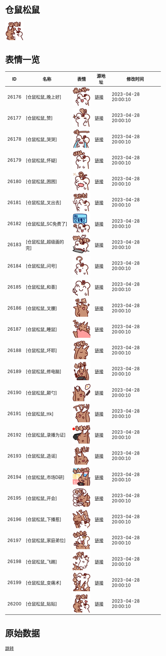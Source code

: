 # 仓鼠松鼠

<img src="./cover.png" height="60" alt="cover" />

# 表情一览

|ID|名称|表情|源地址|修改时间|
|----|----|----|----|----|
|26176|[仓鼠松鼠_晚上好]|<img src="./pic/026176_%5B仓鼠松鼠_晚上好%5D.png" height="60" alt="晚上好"/>|[链接](https://i0.hdslb.com/bfs/garb/991b41b3623b2a25a63571941cc4300ddb7720ce.png)|2023-04-28 20:00:10|
|26177|[仓鼠松鼠_赞]|<img src="./pic/026177_%5B仓鼠松鼠_赞%5D.png" height="60" alt="赞"/>|[链接](https://i0.hdslb.com/bfs/garb/d84ab46c6673192e7c71c7d34c514c74b943072d.png)|2023-04-28 20:00:10|
|26178|[仓鼠松鼠_哭哭]|<img src="./pic/026178_%5B仓鼠松鼠_哭哭%5D.png" height="60" alt="哭哭"/>|[链接](https://i0.hdslb.com/bfs/garb/d4e2234e13c87067cb327b64d8fbd237ddbd1de5.png)|2023-04-28 20:00:10|
|26179|[仓鼠松鼠_怀疑]|<img src="./pic/026179_%5B仓鼠松鼠_怀疑%5D.png" height="60" alt="怀疑"/>|[链接](https://i0.hdslb.com/bfs/garb/505193dfd19af088e0934df5e434953812c1ed35.png)|2023-04-28 20:00:10|
|26180|[仓鼠松鼠_困困]|<img src="./pic/026180_%5B仓鼠松鼠_困困%5D.png" height="60" alt="困困"/>|[链接](https://i0.hdslb.com/bfs/garb/41bd4d5185845eb9a11223e44904e849c828e778.png)|2023-04-28 20:00:10|
|26181|[仓鼠松鼠_叉出去]|<img src="./pic/026181_%5B仓鼠松鼠_叉出去%5D.png" height="60" alt="叉出去"/>|[链接](https://i0.hdslb.com/bfs/garb/fb1605813faeb27a04dce698a90b8ee0235c3355.png)|2023-04-28 20:00:10|
|26182|[仓鼠松鼠_SC免费了]|<img src="./pic/026182_%5B仓鼠松鼠_SC免费了%5D.png" height="60" alt="SC免费了"/>|[链接](https://i0.hdslb.com/bfs/garb/f94d6706310681182a2bc25e6e2054e4c65fe108.png)|2023-04-28 20:00:10|
|26183|[仓鼠松鼠_超级画的完]|<img src="./pic/026183_%5B仓鼠松鼠_超级画的完%5D.png" height="60" alt="超级画的完"/>|[链接](https://i0.hdslb.com/bfs/garb/38b4fd16c60c595a66323ecf09b5de4652806e1d.png)|2023-04-28 20:00:10|
|26184|[仓鼠松鼠_问号]|<img src="./pic/026184_%5B仓鼠松鼠_问号%5D.png" height="60" alt="问号"/>|[链接](https://i0.hdslb.com/bfs/garb/812cff3b3e1f9b90bf7045b80d6a079e07f636b9.png)|2023-04-28 20:00:10|
|26185|[仓鼠松鼠_和善]|<img src="./pic/026185_%5B仓鼠松鼠_和善%5D.png" height="60" alt="和善"/>|[链接](https://i0.hdslb.com/bfs/garb/fffa9fef0adf3402cea66bb97ebf9cfa06d43f26.png)|2023-04-28 20:00:10|
|26186|[仓鼠松鼠_叉腰]|<img src="./pic/026186_%5B仓鼠松鼠_叉腰%5D.png" height="60" alt="叉腰"/>|[链接](https://i0.hdslb.com/bfs/garb/27d0d3b5dfbb0561054922d09627f8fb84481bed.png)|2023-04-28 20:00:10|
|26187|[仓鼠松鼠_睡鼠]|<img src="./pic/026187_%5B仓鼠松鼠_睡鼠%5D.png" height="60" alt="睡鼠"/>|[链接](https://i0.hdslb.com/bfs/garb/ce5a566c727514aea8395c55f3b6f703e61c953c.png)|2023-04-28 20:00:10|
|26188|[仓鼠松鼠_坏耶]|<img src="./pic/026188_%5B仓鼠松鼠_坏耶%5D.png" height="60" alt="坏耶"/>|[链接](https://i0.hdslb.com/bfs/garb/88bc025115b0443407c735dab45b0084a9e96d67.png)|2023-04-28 20:00:10|
|26189|[仓鼠松鼠_修电脑]|<img src="./pic/026189_%5B仓鼠松鼠_修电脑%5D.png" height="60" alt="修电脑"/>|[链接](https://i0.hdslb.com/bfs/garb/f179a0a3ca795f5eda798a6f2bd4cf436465c005.png)|2023-04-28 20:00:10|
|26190|[仓鼠松鼠_颠勺]|<img src="./pic/026190_%5B仓鼠松鼠_颠勺%5D.png" height="60" alt="颠勺"/>|[链接](https://i0.hdslb.com/bfs/garb/c063efcc6bf04e96a59fed1796aed8dfe4cd1479.png)|2023-04-28 20:00:10|
|26191|[仓鼠松鼠_ttk]|<img src="./pic/026191_%5B仓鼠松鼠_ttk%5D.png" height="60" alt="ttk"/>|[链接](https://i0.hdslb.com/bfs/garb/a2fd42cd23f8e2d956e975679f6587584698313a.png)|2023-04-28 20:00:10|
|26192|[仓鼠松鼠_录播为证]|<img src="./pic/026192_%5B仓鼠松鼠_录播为证%5D.png" height="60" alt="录播为证"/>|[链接](https://i0.hdslb.com/bfs/garb/ddd59644062e71eb5f624bdb3b4544d075f72d37.png)|2023-04-28 20:00:10|
|26193|[仓鼠松鼠_造谣]|<img src="./pic/026193_%5B仓鼠松鼠_造谣%5D.png" height="60" alt="造谣"/>|[链接](https://i0.hdslb.com/bfs/garb/a68ce3a731d7eaadac5434ac21b8e5d732d8eb1f.png)|2023-04-28 20:00:10|
|26194|[仓鼠松鼠_市场D研]|<img src="./pic/026194_%5B仓鼠松鼠_市场D研%5D.png" height="60" alt="市场D研"/>|[链接](https://i0.hdslb.com/bfs/garb/6af3dc66947464022ca11ae9f9d27abd09c1edf7.png)|2023-04-28 20:00:10|
|26195|[仓鼠松鼠_开会]|<img src="./pic/026195_%5B仓鼠松鼠_开会%5D.png" height="60" alt="开会"/>|[链接](https://i0.hdslb.com/bfs/garb/b3c97bd93b8bdc8e76834ee74d03a06523265d14.png)|2023-04-28 20:00:10|
|26196|[仓鼠松鼠_下播惹]|<img src="./pic/026196_%5B仓鼠松鼠_下播惹%5D.png" height="60" alt="下播惹"/>|[链接](https://i0.hdslb.com/bfs/garb/cffa406f9afde4697a1820656f80aaa64c21abc6.png)|2023-04-28 20:00:10|
|26197|[仓鼠松鼠_家庭弟位]|<img src="./pic/026197_%5B仓鼠松鼠_家庭弟位%5D.png" height="60" alt="家庭弟位"/>|[链接](https://i0.hdslb.com/bfs/garb/0d0b10f5c54cf46becca0fde8ae9ccd2c32b0de9.png)|2023-04-28 20:00:10|
|26198|[仓鼠松鼠_飞踢]|<img src="./pic/026198_%5B仓鼠松鼠_飞踢%5D.png" height="60" alt="飞踢"/>|[链接](https://i0.hdslb.com/bfs/garb/c1f8963b3c0a171ad6673a0bbeffddedb3368f7a.png)|2023-04-28 20:00:10|
|26199|[仓鼠松鼠_变痛术]|<img src="./pic/026199_%5B仓鼠松鼠_变痛术%5D.png" height="60" alt="变痛术"/>|[链接](https://i0.hdslb.com/bfs/garb/dccc0bd7c0fa940a4dffa7011f3230b81d56afca.png)|2023-04-28 20:00:10|
|26200|[仓鼠松鼠_贴贴]|<img src="./pic/026200_%5B仓鼠松鼠_贴贴%5D.png" height="60" alt="贴贴"/>|[链接](https://i0.hdslb.com/bfs/garb/28dd0cbc8a4fb766982b625eef7e19e6a5b0dbd6.png)|2023-04-28 20:00:10|

# 原始数据

[跳转](./raw.json)

